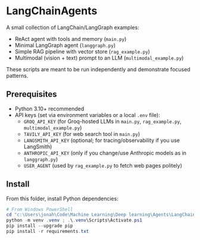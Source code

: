 # LangChainAgents

A small collection of LangChain/LangGraph examples:

- ReAct agent with tools and memory (`main.py`)
- Minimal LangGraph agent (`langgraph.py`)
- Simple RAG pipeline with vector store (`rag_example.py`)
- Multimodal (vision + text) prompt to an LLM (`multimodal_example.py`)

These scripts are meant to be run independently and demonstrate focused patterns.

## Prerequisites

- Python 3.10+ recommended
- API keys (set via environment variables or a local `.env` file):
  - `GROQ_API_KEY` (for Groq-hosted LLMs in `main.py`, `rag_example.py`, `multimodal_example.py`)
  - `TAVILY_API_KEY` (for web search tool in `main.py`)
  - `LANGSMITH_API_KEY` (optional; for tracing/observability if you use LangSmith)
  - `ANTHROPIC_API_KEY` (only if you change/use Anthropic models as in `langgraph.py`)
  - `USER_AGENT` (used by `rag_example.py` to fetch web pages politely)

## Install

From this folder, install Python dependencies:

```powershell
# From Windows PowerShell
cd "c:\Users\jonah\Code\Machine Learning\Deep learning\Agents\LangChainAgents"
python -m venv .venv ; .\.venv\Scripts\Activate.ps1
pip install --upgrade pip
pip install -r requirements.txt
```